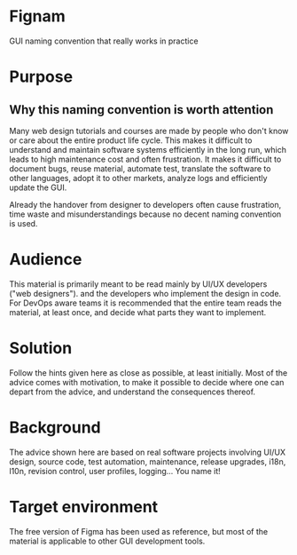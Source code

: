 # Fignam
GUI naming convention that really works in practice

# Purpose

## Why this naming convention is worth attention

Many web design tutorials and courses are made by people who don't know or care about the entire product life cycle.
This makes it difficult to understand and maintain software systems efficiently in the long run, which leads to high
maintenance cost and often frustration. It makes it difficult to document bugs, reuse material, automate test,
translate the software to other languages, adopt it to other markets, analyze logs and efficiently update the GUI.

Already the handover from designer to developers often cause frustration, time waste and misunderstandings because
no decent naming convention is used.

# Audience

This material is primarily meant to be read mainly by UI/UX developers ("web designers"). and the developers who
implement the design in code. For DevOps aware teams it is recommended that the entire team reads the material,
at least once, and decide what parts they want to implement.

# Solution

Follow the hints given here as close as possible, at least initially. Most of the advice comes with motivation,
to make it possible to decide where one can depart from the advice, and understand the consequences thereof.

# Background

The advice shown here are based on real software projects involving UI/UX design, source code, test automation,
maintenance, release upgrades, i18n, l10n, revision control, user profiles, logging... You name it!

# Target environment

The free version of Figma has been used as reference, but most of the material is applicable to other GUI
development tools.
